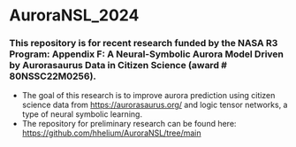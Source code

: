 # AuroraNSL_2024

### This repository is for recent research funded by the NASA R3 Program: Appendix F: A Neural-Symbolic Aurora Model Driven by Aurorasaurus Data in Citizen Science (award # 80NSSC22M0256).
   * The goal of this research is to improve aurora prediction using citizen science data from https://aurorasaurus.org/ and logic tensor networks, a type of neural symbolic learning.
   * The repository for preliminary research can be found here: https://github.com/hhelium/AuroraNSL/tree/main
